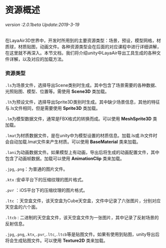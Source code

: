# 资源概述

###### *version :2.0.1beta   Update:2019-3-19*

​	在LayaAir3D世界中，开发时所用到的主要资源类型：场景，预设，模型网格，材质球，材质贴图，动画文件。各种资源类型会在后面的对应课程中进行详细讲解，在这里就不再深入。本节文档，我们将介绍unity中LayaAir导出工具生成的各种文件详解，以及对应的加载方法。

### 资源类型

`.ls`为场景文件，选择导出Scene类别时生成。其中包含了场景需要的各种数据、光照贴图、模型、位置等。需使用 **Scene3D** 类加载。

`.lh`为预设文件，选择导出Sprite3D类别时生成。其中缺少场景信息，其他的特征与.ls文件相同，但是需要使用 **Sprite3D** 类加载。

`.lm`为模型数据文件，通常是FBX格式的转换而成。可以使用 **MeshSprite3D** 类加载。

`.lmat`为材质数据文件，是在unity中为模型设置的材质信息。加载.ls或.lh文件时会自动加载.lmat文件来产生材质。可以使用 **BaseMaterial** 类来加载。

`.lani`为动画数据文件。如果模型上有动画，导出后将生成的动画配置文件，其中包含了动画帧数据。加载可以使用 **AnimationClip** 类来加载。

`.jpg`,`.png`：为普通的图片文件。

`.ktx` :安卓平台下的压缩纹理的图片格式。

`.pvr` ：iOS平台下的压缩纹理的图片格式。

`.ltc` ：天空盒文件，该天空盒为Cube天空盒，文件中记录了六张图片，分别对应天空盒的六个面。

`.ltcb` : 二进制的天空盒文件，该天空盒文件为一张图片，其中记录了反射场景的反射信息。

`.jpg`,`.png`,`.ktx`,`.pvr`,`.ltc`,`.ltcb`等是贴图文件。如果有使用到贴图，unity导出后将会生成贴图文件。可以使用 **Texture2D** 类来加载。